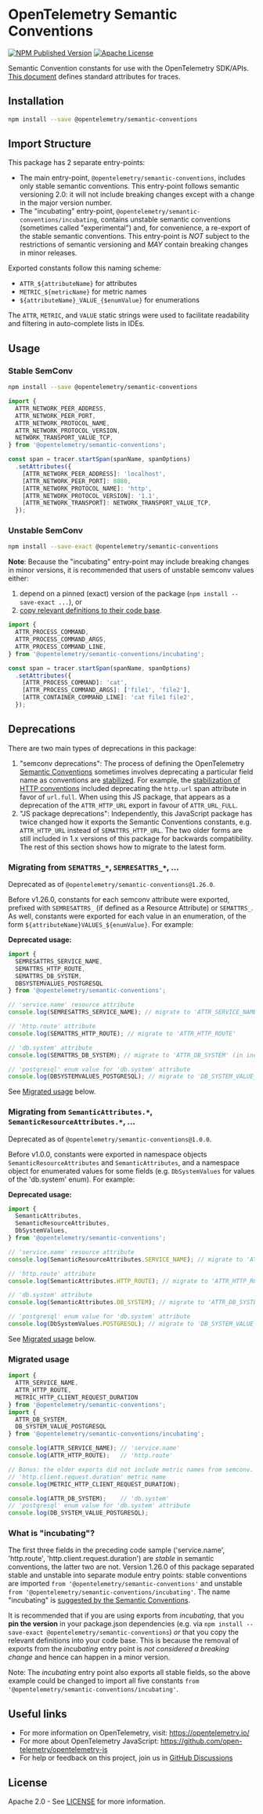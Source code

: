 # OpenTelemetry Semantic Conventions

[![NPM Published Version][npm-img]][npm-url]
[![Apache License][license-image]][license-image]

Semantic Convention constants for use with the OpenTelemetry SDK/APIs. [This document][trace-semantic_conventions] defines standard attributes for traces.

## Installation

```bash
npm install --save @opentelemetry/semantic-conventions
```

## Import Structure

This package has 2 separate entry-points:

- The main entry-point, `@opentelemetry/semantic-conventions`, includes only stable semantic conventions.
  This entry-point follows semantic versioning 2.0: it will not include breaking changes except with a change in the major version number.
- The "incubating" entry-point, `@opentelemetry/semantic-conventions/incubating`, contains unstable semantic conventions (sometimes called "experimental") and, for convenience, a re-export of the stable semantic conventions.
  This entry-point is _NOT_ subject to the restrictions of semantic versioning and _MAY_ contain breaking changes in minor releases.

Exported constants follow this naming scheme:

- `ATTR_${attributeName}` for attributes
- `METRIC_${metricName}` for metric names
- `${attributeName}_VALUE_{$enumValue}` for enumerations

The `ATTR`, `METRIC`, and `VALUE` static strings were used to facilitate readability and filtering in auto-complete lists in IDEs.

## Usage

### Stable SemConv

```bash
npm install --save @opentelemetry/semantic-conventions
```

```ts
import {
  ATTR_NETWORK_PEER_ADDRESS,
  ATTR_NETWORK_PEER_PORT,
  ATTR_NETWORK_PROTOCOL_NAME,
  ATTR_NETWORK_PROTOCOL_VERSION,
  NETWORK_TRANSPORT_VALUE_TCP,
} from '@opentelemetry/semantic-conventions';

const span = tracer.startSpan(spanName, spanOptions)
  .setAttributes({
    [ATTR_NETWORK_PEER_ADDRESS]: 'localhost',
    [ATTR_NETWORK_PEER_PORT]: 8080,
    [ATTR_NETWORK_PROTOCOL_NAME]: 'http',
    [ATTR_NETWORK_PROTOCOL_VERSION]: '1.1',
    [ATTR_NETWORK_TRANSPORT]: NETWORK_TRANSPORT_VALUE_TCP,
  });
```

### Unstable SemConv

<!-- Dev Note: ^^ This '#unstable-semconv' anchor is being used in jsdoc links in the code. -->

```bash
npm install --save-exact @opentelemetry/semantic-conventions
```

**Note**: Because the "incubating" entry-point may include breaking changes in minor versions, it is recommended that users of unstable semconv values either:

1. depend on a pinned (exact) version of the package (`npm install --save-exact ...`), or
2. [copy relevant definitions to their code base](https://opentelemetry.io/docs/specs/semconv/non-normative/code-generation/#stability-and-versioning).

```ts
import {
  ATTR_PROCESS_COMMAND,
  ATTR_PROCESS_COMMAND_ARGS,
  ATTR_PROCESS_COMMAND_LINE,
} from '@opentelemetry/semantic-conventions/incubating';

const span = tracer.startSpan(spanName, spanOptions)
  .setAttributes({
    [ATTR_PROCESS_COMMAND]: 'cat',
    [ATTR_PROCESS_COMMAND_ARGS]: ['file1', 'file2'],
    [ATTR_CONTAINER_COMMAND_LINE]: 'cat file1 file2',
  });
```

## Deprecations

There are two main types of deprecations in this package:

1. "semconv deprecations": The process of defining the OpenTelemetry [Semantic Conventions][semconv-docs] sometimes involves deprecating a particular field name as conventions are [stabilized][semconv-stability]. For example, the [stabilization of HTTP conventions][semconv-http-stabilization] included deprecating the `http.url` span attribute in favor of `url.full`. When using this JS package, that appears as a deprecation of the `ATTR_HTTP_URL` export in favour of `ATTR_URL_FULL`.
2. "JS package deprecations": Independently, this JavaScript package has twice changed how it exports the Semantic Conventions constants, e.g. `ATTR_HTTP_URL` instead of `SEMATTRS_HTTP_URL`. The two older forms are still included in 1.x versions of this package for backwards compatibility. The rest of this section shows how to migrate to the latest form.

### Migrating from `SEMATTRS_*`, `SEMRESATTRS_*`, ...

Deprecated as of `@opentelemetry/semantic-conventions@1.26.0`.

Before v1.26.0, constants for each semconv attribute were exported, prefixed with `SEMRESATTRS_` (if defined as a Resource Attribute) or `SEMATTRS_`. As well, constants were exported for each value in an enumeration, of the form `${attributeName}VALUES_${enumValue}`. For example:

**Deprecated usage:**

```js
import {
  SEMRESATTRS_SERVICE_NAME,
  SEMATTRS_HTTP_ROUTE,
  SEMATTRS_DB_SYSTEM,
  DBSYSTEMVALUES_POSTGRESQL
} from '@opentelemetry/semantic-conventions';

// 'service.name' resource attribute
console.log(SEMRESATTRS_SERVICE_NAME); // migrate to 'ATTR_SERVICE_NAME'

// 'http.route' attribute
console.log(SEMATTRS_HTTP_ROUTE); // migrate to 'ATTR_HTTP_ROUTE'

// 'db.system' attribute
console.log(SEMATTRS_DB_SYSTEM); // migrate to 'ATTR_DB_SYSTEM' (in incubating [*])

// 'postgresql' enum value for 'db.system' attribute
console.log(DBSYSTEMVALUES_POSTGRESQL); // migrate to 'DB_SYSTEM_VALUE_POSTGRESQL' (in incubating [*])
```

See [Migrated usage](#migrated-usage) below.

### Migrating from `SemanticAttributes.*`, `SemanticResourceAttributes.*`, ...

Deprecated as of `@opentelemetry/semantic-conventions@1.0.0`.

Before v1.0.0, constants were exported in namespace objects `SemanticResourceAttributes` and `SemanticAttributes`, and a namespace object for enumerated values for some fields (e.g. `DbSystemValues` for values of the 'db.system' enum). For example:

**Deprecated usage:**

```js
import {
  SemanticAttributes,
  SemanticResourceAttributes,
  DbSystemValues,
} from '@opentelemetry/semantic-conventions';

// 'service.name' resource attribute
console.log(SemanticResourceAttributes.SERVICE_NAME); // migrate to 'ATTR_SERVICE_NAME'

// 'http.route' attribute
console.log(SemanticAttributes.HTTP_ROUTE); // migrate to 'ATTR_HTTP_ROUTE'

// 'db.system' attribute
console.log(SemanticAttributes.DB_SYSTEM); // migrate to 'ATTR_DB_SYSTEM' (in incubating [*])

// 'postgresql' enum value for 'db.system' attribute
console.log(DbSystemValues.POSTGRESQL); // migrate to 'DB_SYSTEM_VALUE_POSTGRESQL' (in incubating [*])
```

See [Migrated usage](#migrated-usage) below.

### Migrated usage

```js
import {
  ATTR_SERVICE_NAME,
  ATTR_HTTP_ROUTE,
  METRIC_HTTP_CLIENT_REQUEST_DURATION
} from '@opentelemetry/semantic-conventions';
import {
  ATTR_DB_SYSTEM,
  DB_SYSTEM_VALUE_POSTGRESQL
} from '@opentelemetry/semantic-conventions/incubating';

console.log(ATTR_SERVICE_NAME); // 'service.name'
console.log(ATTR_HTTP_ROUTE);   // 'http.route'

// Bonus: the older exports did not include metric names from semconv.
// 'http.client.request.duration' metric name
console.log(METRIC_HTTP_CLIENT_REQUEST_DURATION);

console.log(ATTR_DB_SYSTEM);    // 'db.system'
// 'postgresql' enum value for 'db.system' attribute
console.log(DB_SYSTEM_VALUE_POSTGRESQL);
```

### What is "incubating"?

The first three fields in the preceding code sample ('service.name', 'http.route', 'http.client.request.duration') are _stable_ in semantic conventions, the latter two are not. Version 1.26.0 of this package separated stable and unstable into separate module entry points: stable conventions are imported `from '@opentelemetry/semantic-conventions'` and unstable `from '@opentelemetry/semantic-conventions/incubating'`. The name "incubating" is [suggested by the Semantic Conventions](https://opentelemetry.io/docs/specs/semconv/non-normative/code-generation/#semantic-conventions-artifact-structure).

It is recommended that if you are using exports from _incubating_, that you **pin the version** in your package.json dependencies (e.g. via `npm install --save-exact @opentelemetry/semantic-conventions`) *or* that you copy the relevant definitions into your code base. This is because the removal of exports from the _incubating_ entry point is _not considered a breaking change_ and hence can happen in a minor version.

Note: The _incubating_ entry point also exports all stable fields, so the above example could be changed to import all five constants `from '@opentelemetry/semantic-conventions/incubating'`.

## Useful links

- For more information on OpenTelemetry, visit: <https://opentelemetry.io/>
- For more about OpenTelemetry JavaScript: <https://github.com/open-telemetry/opentelemetry-js>
- For help or feedback on this project, join us in [GitHub Discussions][discussions-url]

## License

Apache 2.0 - See [LICENSE][license-url] for more information.

[discussions-url]: https://github.com/open-telemetry/opentelemetry-js/discussions
[license-url]: https://github.com/open-telemetry/opentelemetry-js/blob/main/LICENSE
[license-image]: https://img.shields.io/badge/license-Apache_2.0-green.svg?style=flat
[npm-url]: https://www.npmjs.com/package/@opentelemetry/semantic-conventions
[npm-img]: https://badge.fury.io/js/%40opentelemetry%2Fsemantic-conventions.svg
[semconv-docs]: https://github.com/open-telemetry/semantic-conventions/blob/main/docs/README.md
[semconv-stability]: https://opentelemetry.io/docs/specs/otel/versioning-and-stability/#semantic-conventions-stability
[semconv-http-stabilization]: https://opentelemetry.io/blog/2023/http-conventions-declared-stable/
[trace-semantic_conventions]: https://github.com/open-telemetry/semantic-conventions/tree/main/specification/trace/semantic_conventions
